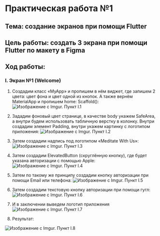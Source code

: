 # Практическая работа №1

## Тема: создание экранов при помощи Flutter

## Цель работы: создать 3 экрана при помощи Flutter по макету в Figma 

## Ход работы: 

### I.  Экран №1 (Welcome)
1.	Создадим класс «MyApp» и пропишем в нём виджет, где запишем 2 цвета: цвет фона и цвет одной из кнопок. А также вернём MaterialApp и пропишем home: Scaffold():
![Изображение с Imgur. Пункт I.1](https://i.imgur.com/sFPM1NT.png)

2.	Зададим фоновый цвет странице, в качестве body укажем SafeArea, а внутри будем использовать табличную верстку в колонку. Внутри создадим элемент Padding, внутри укажем картинку с логотипом приложения:
![Изображение с Imgur. Пункт I.2](https://i.imgur.com/VitB2jP.png)

3.	Затем создадим надпись под логотипом «Meditate With Us»:
![Изображение с Imgur. Пункт I.3](https://i.imgur.com/HalWqKx.png)

4.	Затем создадим ElevatedButton (скруглённую кнопку), где будет указана авторизации с помощью Apple:
![Изображение с Imgur. Пункт I.4](https://i.imgur.com/TEzwY9y.png)

5.	Затем по такому же принципу создадим кнопку авторизации при помощи Email или телефона:
![Изображение с Imgur. Пункт I.5](https://i.imgur.com/3nq4lUn.png)

6.	Затем создадим текстовую кнопку авторизации при помощи гугл:
![Изображение с Imgur. Пункт I.6](https://i.imgur.com/CzKOrmN.png)

7.	И в заключении выведем логотип приложения
![Изображение с Imgur. Пункт I.7](https://i.imgur.com/pAOX5xJ.png)

8.	Результат:

![Изображение с Imgur. Пункт I.8](https://i.imgur.com/zBGPhi8.png)
